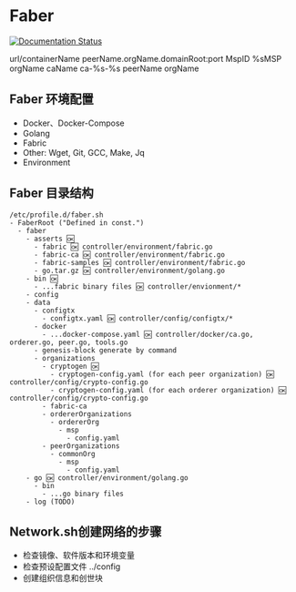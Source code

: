 # Faber

[![Documentation Status](https://readthedocs.org/projects/fabgo/badge/?version=latest)](https://fabgo.readthedocs.io/zh/latest/?badge=latest)

url/containerName peerName.orgName.domainRoot:port
MspID %sMSP orgName
caName ca-%s-%s peerName orgName

## Faber 环境配置

- Docker、Docker-Compose
- Golang
- Fabric
- Other: Wget, Git, GCC, Make, Jq
- Environment

## Faber 目录结构

```
/etc/profile.d/faber.sh 
- FaberRoot ("Defined in const.")
  - faber
    - asserts 🆗 
      - fabric 🆗 controller/environment/fabric.go
      - fabric-ca 🆗 controller/environment/fabric.go
      - fabric-samples 🆗 controller/environment/fabric.go
      - go.tar.gz 🆗 controller/environment/golang.go
    - bin 🆗 
      - ...fabric binary files 🆗 controller/envionment/*
    - config
    - data
      - configtx
        - configtx.yaml 🆗 controller/config/configtx/*  
      - docker
        - ...docker-compose.yaml 🆗 controller/docker/ca.go, orderer.go, peer.go, tools.go
      - genesis-block generate by command
      - organizations
        - cryptogen 🆗 
          - cryptogen-config.yaml (for each peer organization) 🆗 controller/config/crypto-config.go
          - cryptogen-config.yaml (for each orderer organization) 🆗 controller/config/crypto-config.go
        - fabric-ca
        - ordererOrganizations
          - ordererOrg
            - msp
              - config.yaml
        - peerOrganizations
          - commonOrg
            - msp
              - config.yaml
    - go 🆗 controller/environment/golang.go
      - bin
        - ...go binary files
    - log (TODO)

```


## Network.sh创建网络的步骤

- 检查镜像、软件版本和环境变量
- 检查预设配置文件 ../config
- 创建组织信息和创世块


